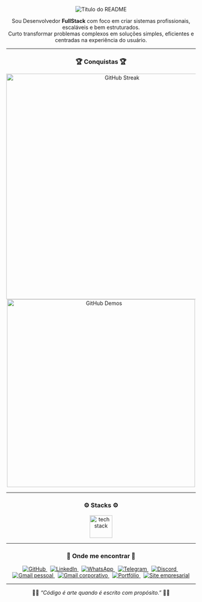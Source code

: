 <p align="center">
  <img src="https://readme-typing-svg.herokuapp.com?font=Gabriela&size=28&pause=1000&color=830CF7&center=true&vCenter=true&width=800&lines=Me+chamo+Douglas+Domiciano;FullStack+Developer;Solu%C3%A7%C3%B5es+simples+e+avan%C3%A7adas;UX+%26+UI+-+Em+primeiro+lugar" alt="Título do README" />
</p>

<p align="center">
  Sou Desenvolvedor <strong>FullStack</strong> com foco em criar sistemas profissionais, escaláveis e bem estruturados.<br/>
  Curto transformar problemas complexos em soluções simples, eficientes e centradas na experiência do usuário.
</p>

---

<h3 align="center">🏆 Conquistas 🏆 </h3>
<div align="center">
<img src="https://nirzak-streak-stats.vercel.app/?user=doulgs&theme=shadow-purple&hide_border=true&locale=pt_BR&date_format=j%20M%5B%20Y%5D&mode=weekly" width="600" alt="GitHub Streak" />
<div align="center">
 <img
    src="https://github-readme-stats.vercel.app/api?username=doulgs&show_icons=true&theme=transparent&hide_border=true&include_all_commits=true&count_private=true&title_color=9b59b6&text_color=cfcfcf&icon_color=9b59b6"
    width="500"
    alt="GitHub Demos"
  />
  <!-- </br>
  <img 
    src="https://github-readme-stats.vercel.app/api/top-langs/?username=doulgs&layout=compact&theme=transparent&hide_border=true&title_color=9b59b6&text_color=cfcfcf&icon_color=9b59b6"
    width="400"
    alt="Linguagens mais usadas"
  />
  <p align="center">
    <img 
      src="https://github-readme-stats.vercel.app/api/pin/?username=irrahgroup&repo=delaware-dover&theme=transparent&hide_border=true&title_color=9b59b6&text_color=cfcfcf&icon_color=9b59b6"
      width="400"
      alt="Repositório Delaware Dover"
    />&nbsp;&nbsp;
    <img 
      src="https://github-readme-stats.vercel.app/api/pin/?username=irrahgroup&repo=delaware-newark&theme=transparent&hide_border=true&title_color=9b59b6&text_color=cfcfcf&icon_color=9b59b6"
      width="400"
      alt="Repositório Delaware Newark"
    />
  </p> -->
</div>
  
</div>

---

<h3 align="center">⚙️ Stacks ⚙️</h3>
<div align="center">
  <img src="https://skillicons.dev/icons?i=vscode,idea,react,nextjs,tailwind,electron,nodejs,express,spring,java,redis,postgresql,git,docker" height="60" alt="tech stack"/>
</div>

---

<h3 align="center">💬 Onde me encontrar 💬</h3>
<p align="center">
  <a href="https://github.com/doulgs" target="_blank">
    <img src="https://img.shields.io/badge/GitHub-181717?style=flat-square&logo=github&logoColor=white&labelColor=181717" alt="GitHub"/>
  </a>&nbsp;
  <a href="https://www.linkedin.com/in/douglasdomiciano" target="_blank">
    <img src="https://img.shields.io/badge/LinkedIn-0A66C2?style=flat-square&logo=linkedin&logoColor=white&labelColor=0A66C2" alt="LinkedIn"/>
  </a>&nbsp;
  <a href="https://wa.me/5544988402772" target="_blank">
    <img src="https://img.shields.io/badge/WhatsApp-25D366?style=flat-square&logo=whatsapp&logoColor=white&labelColor=25D366" alt="WhatsApp"/>
  </a>&nbsp;
  <a href="https://t.me/5544988402772" target="_blank">
    <img src="https://img.shields.io/badge/Telegram-26A5E4?style=flat-square&logo=telegram&logoColor=white&labelColor=26A5E4" alt="Telegram"/>
  </a>&nbsp;
  <a href="https://discordapp.com/users/doulgs" target="_blank">
    <img src="https://img.shields.io/badge/Discord-5865F2?style=flat-square&logo=discord&logoColor=white&labelColor=5865F2" alt="Discord"/>
  </a>&nbsp;
  <a href="mailto:douglasdsdomiciano@gmail.com" target="_blank">
    <img src="https://img.shields.io/badge/Gmail%20(Pessoal)-D14836?style=flat-square&logo=gmail&logoColor=white&labelColor=D14836" alt="Gmail pessoal"/>
  </a>&nbsp;
  <a href="mailto:douglas.domiciano@grupoirrah.com" target="_blank">
    <img src="https://img.shields.io/badge/Gmail%20(Trabalho)-B23121?style=flat-square&logo=gmail&logoColor=white&labelColor=B23121" alt="Gmail corporativo"/>
  </a>&nbsp;
  <a href="https://#" target="_blank">
    <img src="https://img.shields.io/badge/Portfólio-4B0082?style=flat-square&logo=About.me&logoColor=white&labelColor=4B0082" alt="Portfólio"/>
  </a>&nbsp;
  <a href="https://#" target="_blank">
    <img src="https://img.shields.io/badge/Site%20Empresarial-222222?style=flat-square&logo=google-chrome&logoColor=white&labelColor=222222" alt="Site empresarial"/>
  </a>
</p>

---

<p align="center">
  💜🧠 <i>“Código é arte quando é escrito com propósito.”</i> 🧠💜
</p>
